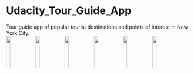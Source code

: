 # Udacity_Tour_Guide_App
Tour guide app of popular tourist destinations and points of interest in New York City. 
<br>
<img src="https://user-images.githubusercontent.com/38291329/64818722-7c920880-d561-11e9-8e66-ecfdb92c7895.png" width="15%"></img> 
<img src="https://user-images.githubusercontent.com/38291329/64819283-bca5bb00-d562-11e9-9a24-0ae0cdde24bb.png" width="15%"></img> 
<img src="https://user-images.githubusercontent.com/38291329/64818760-96335000-d561-11e9-8195-6ad89cf1aad8.png" width="15%"></img> 
<img src="https://user-images.githubusercontent.com/38291329/64819454-1b6b3480-d563-11e9-8f18-b23a87ec38f6.png" width="15%"></img> 
<img src="https://user-images.githubusercontent.com/38291329/64818792-acd9a700-d561-11e9-9b80-41c09894903f.png" width="15%"></img> 
<img src="https://user-images.githubusercontent.com/38291329/64818843-c5e25800-d561-11e9-9c9f-2c6015040cbe.png" width="15%"></img> 
